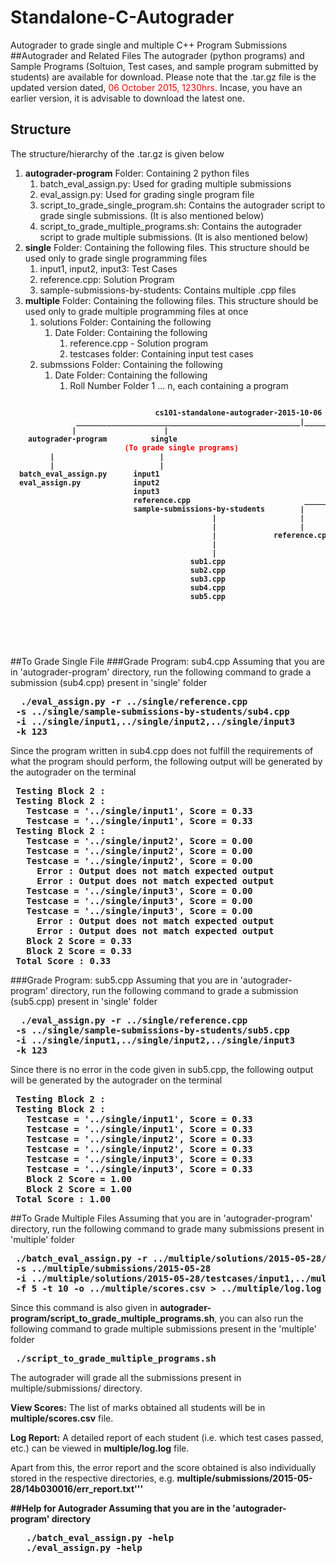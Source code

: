# Standalone-C-Autograder
Autograder to grade single and multiple C++ Program Submissions
##Autograder and Related Files
The autograder (python programs) and Sample Programs (Soltuion, Test cases, and sample program submitted by students) are available for download. Please note that the .tar.gz file is the updated version dated, <font color="red">06 October 2015, 1230hrs</font>. Incase, you have an earlier version, it is advisable to download the latest one.


## Structure
The structure/hierarchy of the .tar.gz is given below

<ol>
<li> <b>autograder-program</b> Folder: Containing 2 python files 
<ol>
<li> batch_eval_assign.py: Used for grading multiple submissions
<li> eval_assign.py: Used for grading single program file
<li> script_to_grade_single_program.sh: Contains the autograder script to grade single submissions. (It is also mentioned below)
<li> script_to_grade_multiple_programs.sh: Contains the autograder script to grade multiple submissions. (It is also mentioned below)
</ol>
<li> <b>single</b> Folder: Containing the following files. This structure should be used only to grade single programming files
<ol>
<li>input1, input2, input3: Test Cases
<li>reference.cpp: Solution Program
<li>sample-submissions-by-students: Contains multiple .cpp files
</ol>
<li> <b>multiple</b> Folder: Containing the following files. This structure should be used only to grade multiple programming files at once
<ol>
<li>solutions Folder: Containing the following
<ol>
<li>Date Folder: Containing the following
<ol>
<li>reference.cpp - Solution program
<li>testcases folder: Containing input test cases
</ol>
</ol>
<li>submssions Folder: Containing the following
<ol>
<li>Date Folder: Containing the following
<ol>
<li>Roll Number Folder 1 ... n, each containing a program
</ol>
</ol>
</ol>
</ol>
</ol>

<pre>
<b><sub>
                                 cs101-standalone-autograder-2015-10-06
               ___________________________________________________|___________________________________
              |                    |                                                                  | 
    autograder-program          single                                                           multiple 
                          <font color="red">(To grade single programs)                          (To grade multiple programs - batch) </font>                 
         |                        |                                                _______________|___________                                 
         |                        |                                               |                           |
  batch_eval_assign.py      input1                                            solutions                  submissions      
  eval_assign.py            input2                                                |                           |
                            input3                                           2015-05-28                 2015-05-28
                            reference.cpp                          _______________|                 __________|____________
                            sample-submissions-by-students        |               |                |          |            |
                                              |                   |               |                |          |            |
                                              |                   |               |                |          |            |
                                              |             reference.cpp      testcases         RollNo1    RollNo2  ...  RollNo_n  
                                              |                                   |                |           |            |
                                              |                                   |                |           |            |
                                         sub1.cpp                                 |                |           |            |
                                         sub2.cpp                                 |                |           |            |
                                         sub3.cpp                                 |            sub1.cpp    sub2.cpp   ...  sub_n.cpp
                                         sub4.cpp                                 |   
                                         sub5.cpp                              input1
                                                                               input2
                                                                               input3

</sub></b>

</pre>


##To Grade Single File
###Grade Program: sub4.cpp
Assuming that you are in 'autograder-program' directory, run the following command to grade a submission (sub4.cpp) present in 'single' folder
<pre><b>  ./eval_assign.py -r ../single/reference.cpp 
 -s ../single/sample-submissions-by-students/sub4.cpp 
 -i ../single/input1,../single/input2,../single/input3 
 -k 123
</b></pre>
Since the program written in sub4.cpp does not fulfill the requirements of what the program should perform, the following output will be generated by the autograder on the terminal
<pre><b> Testing Block 2 :
 Testing Block 2 :
   Testcase = '../single/input1', Score = 0.33
   Testcase = '../single/input1', Score = 0.33
 Testing Block 2 :
   Testcase = '../single/input2', Score = 0.00
   Testcase = '../single/input2', Score = 0.00
   Testcase = '../single/input2', Score = 0.00
     Error : Output does not match expected output
     Error : Output does not match expected output
   Testcase = '../single/input3', Score = 0.00
   Testcase = '../single/input3', Score = 0.00
   Testcase = '../single/input3', Score = 0.00
     Error : Output does not match expected output
     Error : Output does not match expected output
   Block 2 Score = 0.33
   Block 2 Score = 0.33
 Total Score : 0.33
</b></pre>

###Grade Program: sub5.cpp
Assuming that you are in 'autograder-program' directory, run the following command to grade a submission (sub5.cpp) present in 'single' folder
<pre><b>  ./eval_assign.py -r ../single/reference.cpp 
 -s ../single/sample-submissions-by-students/sub5.cpp 
 -i ../single/input1,../single/input2,../single/input3 
 -k 123
</b></pre>
Since there is no error in the code given in sub5.cpp, the following output will be generated by the autograder on the terminal 

<pre><b> Testing Block 2 :
 Testing Block 2 :
   Testcase = '../single/input1', Score = 0.33
   Testcase = '../single/input1', Score = 0.33
   Testcase = '../single/input2', Score = 0.33
   Testcase = '../single/input2', Score = 0.33
   Testcase = '../single/input3', Score = 0.33
   Testcase = '../single/input3', Score = 0.33
   Block 2 Score = 1.00
   Block 2 Score = 1.00
 Total Score : 1.00
</b></pre>

##To Grade Multiple Files
Assuming that you are in 'autograder-program' directory, run the following command to grade many submissions present in 'multiple' folder
<pre><b> ./batch_eval_assign.py -r ../multiple/solutions/2015-05-28/reference.cpp
 -s ../multiple/submissions/2015-05-28
 -i ../multiple/solutions/2015-05-28/testcases/input1,../multiple/solutions/2015-05-28/testcases/input2,../multiple/solutions/2015-05-28/testcases/input3
 -f 5 -t 10 -o ../multiple/scores.csv > ../multiple/log.log
</b></pre>
Since this command is also given in <b>autograder-program/script_to_grade_multiple_programs.sh</b>, you can also run the following command to grade multiple submissions present in the 'multiple' folder
<pre><b> ./script_to_grade_multiple_programs.sh
</b></pre>
The autograder will grade all the submissions present in multiple/submissions/ directory. 

<b>View Scores:</b> The list of marks obtained all students will be in <b>multiple/scores.csv</b> file. 

<b>Log Report:</b> A detailed report of each student (i.e. which test cases passed, etc.) can be viewed in <b>multiple/log.log</b> file.

Apart from this, the error report and the score obtained is also individually stored in the respective directories, e.g. <b>multiple/submissions/2015-05-28/14b030016/err_report.txt'''

##Help for Autograder
Assuming that you are in the 'autograder-program' directory
<pre><b>   ./batch_eval_assign.py -help
   ./eval_assign.py -help
</b></pre>
